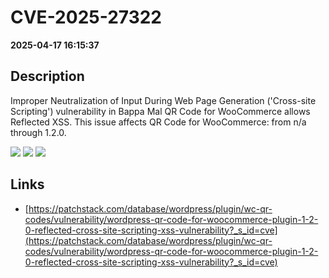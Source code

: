 # CVE-2025-27322

**2025-04-17 16:15:37**

## Description
Improper Neutralization of Input During Web Page Generation ('Cross-site Scripting') vulnerability in Bappa Mal QR Code for WooCommerce allows Reflected XSS. This issue affects QR Code for WooCommerce: from n/a through 1.2.0.

![](https://img.shields.io/static/v1?label=Score&message=7.1&color=red)
![](https://img.shields.io/static/v1?label=Severity&message=HIGH&color=red)
![](https://img.shields.io/static/v1?label=CWE&message=XSS&color=green)

## Links
- [https://patchstack.com/database/wordpress/plugin/wc-qr-codes/vulnerability/wordpress-qr-code-for-woocommerce-plugin-1-2-0-reflected-cross-site-scripting-xss-vulnerability?_s_id=cve](https://patchstack.com/database/wordpress/plugin/wc-qr-codes/vulnerability/wordpress-qr-code-for-woocommerce-plugin-1-2-0-reflected-cross-site-scripting-xss-vulnerability?_s_id=cve)
